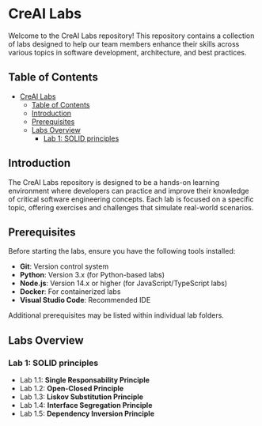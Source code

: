 # CreAI Labs

Welcome to the CreAI Labs repository! This repository contains a collection of labs designed to help our team members enhance their skills across various topics in software development, architecture, and best practices.

## Table of Contents

- [CreAI Labs](#creai-labs)
  - [Table of Contents](#table-of-contents)
  - [Introduction](#introduction)
  - [Prerequisites](#prerequisites)
  - [Labs Overview](#labs-overview)
    - [Lab 1: SOLID principles](#lab-1-solid-principles)

## Introduction

The CreAI Labs repository is designed to be a hands-on learning environment where developers can practice and improve their knowledge of critical software engineering concepts. Each lab is focused on a specific topic, offering exercises and challenges that simulate real-world scenarios.

## Prerequisites

Before starting the labs, ensure you have the following tools installed:

- **Git**: Version control system
- **Python**: Version 3.x (for Python-based labs)
- **Node.js**: Version 14.x or higher (for JavaScript/TypeScript labs)
- **Docker**: For containerized labs
- **Visual Studio Code**: Recommended IDE

Additional prerequisites may be listed within individual lab folders.

## Labs Overview

### Lab 1: SOLID principles
- Lab 1.1: **Single Responsability Principle**
- Lab 1.2: **Open-Closed Principle**
- Lab 1.3: **Liskov Substitution Principle**
- Lab 1.4: **Interface Segregation Principle**
- Lab 1.5: **Dependency Inversion Principle**
